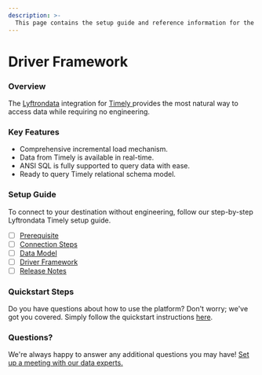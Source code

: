 ```yaml
---
description: >-
  This page contains the setup guide and reference information for the Timely source connector.
---
```


# Driver Framework

### Overview

The [Lyftrondata](https://www.lyftrondata.com/) integration for [Timely](https://www.lyftrondata.com/integration/timely/)[ ](https://www.lyftrondata.com/integration/timely/)provides the most natural way to access data while requiring no engineering.

### Key Features

* Comprehensive incremental load mechanism.
* Data from Timely is available in real-time.&#x20;
* ANSI SQL is fully supported to query data with ease.
* Ready to query Timely relational schema model.

### Setup Guide

To connect to your destination without engineering, follow our step-by-step Lyftrondata Timely setup guide.

* [ ] [Prerequisite](../../business-analytics/timely/prerequisite.md)
* [ ] [Connection Steps](../../business-analytics/timely/connection-steps.md)
* [ ] [Data Model](../../business-analytics/timely/data-model/)
* [ ] [Driver Framework](../../business-analytics/timely/driver-framework/)
* [ ] [Release Notes](../../business-analytics/timely/release-notes.md)

### Quickstart Steps

Do you have questions about how to use the platform? Don't worry; we've got you covered. Simply follow the quickstart instructions [here](../../../quickstart-steps.md).

### Questions? <a href="#questions" id="questions"></a>

We're always happy to answer any additional questions you may have! [Set up a meeting with our data experts.](https://www.lyftrondata.com/book-a-meeting/)


